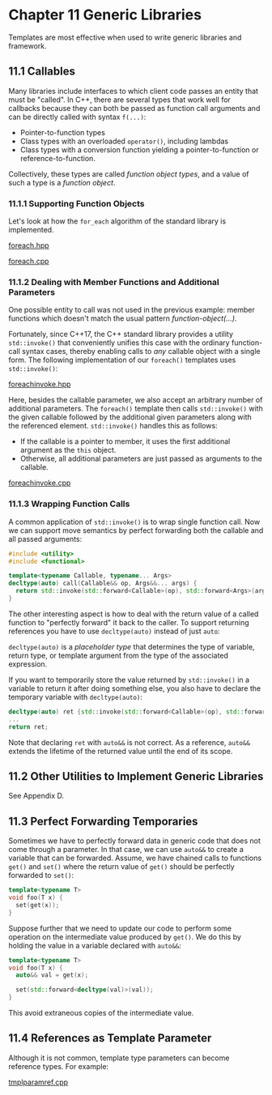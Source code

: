 # Chapter 11 Generic Libraries

Templates are most effective when used to write generic libraries and framework.

## 11.1 Callables

Many libraries include interfaces to which client code passes an entity that must be "called". In C++,
there are several types that work well for callbacks because they can both be passed as function
call arguments and can be directly called with syntax `f(...)`:

+ Pointer-to-function types
+ Class types with an overloaded `operator()`, including lambdas
+ Class types with a conversion function yielding a pointer-to-function or reference-to-function.

Collectively, these types are called *function object types*, and a value of such a type is a *function object*.

### 11.1.1 Supporting Function Objects

Let's look at how the `for_each` algorithm of the standard library is implemented.

[foreach.hpp](./foreach.cpp)

[foreach.cpp](./foreach.cpp)

### 11.1.2 Dealing with Member Functions and Additional Parameters

One possible entity to call was not used in the previous example: member functions which doesn't
match the usual pattern *function-object(...)*.

Fortunately, since C++17, the C++ standard library provides a utility `std::invoke()` that
conveniently unifies this case with the ordinary function-call syntax cases, thereby enabling
calls to *any* callable object with a single form. The following implementation of our
`foreach()` templates uses `std::invoke()`:

[foreachinvoke.hpp](./foreachinvoke.hpp)

Here, besides the callable parameter, we also accept an arbitrary number of additional parameters.
The `foreach()` template then calls `std::invoke()` with the given callable followed by the
additional given parameters along with the referenced element. `std::invoke()` handles this as follows:

+ If the callable is a pointer to member, it uses the first additional argument as the `this` object.
+ Otherwise, all additional parameters are just passed as arguments to the callable.

[foreachinvoke.cpp](./foreachinvoke.cpp)

### 11.1.3 Wrapping Function Calls

A common application of `std::invoke()` is to wrap single function call. Now we can support move
semantics by perfect forwarding both the callable and all passed arguments:

```c++
#include <utility>
#include <functional>

template<typename Callable, typename... Args>
decltype(auto) call(Callable&& op, Args&&... args) {
  return std::invoke(std::forward<Callable>(op), std::forward<Args>(args)...);
}
```

The other interesting aspect is how to deal with the return value of a called function to
"perfectly forward" it back to the caller. To support returning references you have to
use `decltype(auto)` instead of just `auto`:

`decltype(auto)` is a *placeholder type* that determines the type of variable, return type,
or template argument from the type of the associated expression.

If you want to temporarily store the value returned by `std::invoke()` in a variable to
return it after doing something else, you also have to declare the temporary variable with
`decltype(auto)`:

```c++
decltype(auto) ret {std::invoke(std::forward<Callable>(op), std::forward<Args>(args)...)};
...
return ret;
```

Note that declaring `ret` with `auto&&` is not correct. As a reference, `auto&&` extends
the lifetime of the returned value until the end of its scope.

## 11.2 Other Utilities to Implement Generic Libraries

See Appendix D.

## 11.3 Perfect Forwarding Temporaries

Sometimes we have to perfectly forward data in generic code that does not come through a
parameter. In that case, we can use `auto&&` to create a variable that can be forwarded.
Assume, we have chained calls to functions `get()` and `set()` where the return value
of `get()` should be perfectly forwarded to `set()`:

```c++
template<typename T>
void foo(T x) {
  set(get(x));
}
```

Suppose further that we need to update our code to perform some operation on the intermediate
value produced by `get()`. We do this by holding the value in a variable declared with
`auto&&`:

```c++
template<typename T>
void foo(T x) {
  auto&& val = get(x);

  set(std::forward<decltype(val)>(val));
}
```

This avoid extraneous copies of the intermediate value.

## 11.4 References as Template Parameter

Although it is not common, template type parameters can become reference types. For
example:

[tmplparamref.cpp](./tmplparamref.cpp)
